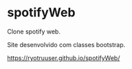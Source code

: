 # spotifyWeb
Clone spotify web.

Site desenvolvido com classes bootstrap.

https://ryotruuser.github.io/spotifyWeb/
